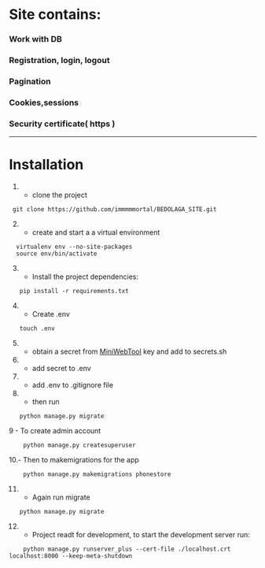 
# Site contains:
### Work with DB
### Registration, login, logout
### Pagination
### Cookies,sessions
### Security certificate( https )

-------------
# Installation


1. - clone the project
 ```
  git clone https://github.com/immmmmortal/BEDOLAGA_SITE.git
 ```
2. - create and start a a virtual environment
 ```
   virtualenv env --no-site-packages
   source env/bin/activate
 ```
3. - Install the project dependencies:
```
   pip install -r requirements.txt
```
4. - Create .env
```
   touch .env
```
5. - obtain a secret from [MiniWebTool](https://miniwebtool.com/django-secret-key-generator/) key and add to secrets.sh
6. - add secret to .env
7. - add .env to .gitignore file
8. - then run
```
   python manage.py migrate
```
9 - To create admin account
```
    python manage.py createsuperuser
```
10.- Then to makemigrations for the app
```
    python manage.py makemigrations phonestore
```
11. - Again run migrate
```
   python manage.py migrate
 ```
12. - Project readt for development, to start the development server run:
```
    python manage.py runserver_plus --cert-file ./localhost.crt localhost:8000 --keep-meta-shutdown

```
